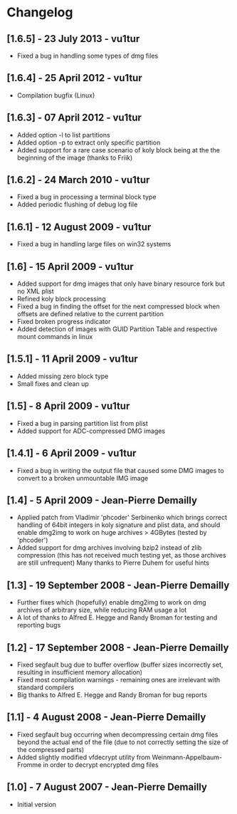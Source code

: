 # Changelog

## [1.6.5] - 23 July 2013 - vu1tur

-   Fixed a bug in handling some types of dmg files

## [1.6.4] - 25 April 2012 - vu1tur

-   Compilation bugfix (Linux)

## [1.6.3] - 07 April 2012 - vu1tur

-   Added option -l to list partitions
-   Added option -p to extract only specific partition
-   Added support for a rare case scenario of koly block being at the the beginning of the image (thanks to Friik)

## [1.6.2] - 24 March 2010 - vu1tur

-   Fixed a bug in processing a terminal block type
-   Added periodic flushing of debug log file

## [1.6.1] - 12 August 2009 - vu1tur

-   Fixed a bug in handling large files on win32 systems

## [1.6] - 15 April 2009 - vu1tur

-   Added support for dmg images that only have binary resource fork but no XML plist
-   Refined koly block processing
-   Fixed a bug in finding the offset for the next compressed block when offsets are defined relative to the current partition
-   Fixed broken progress indicator
-   Added detection of images with GUID Partition Table and respective mount commands in linux

## [1.5.1] - 11 April 2009 - vu1tur

-   Added missing zero block type
-   Small fixes and clean up

## [1.5] - 8 April 2009 - vu1tur

-   Fixed a bug in parsing partition list from plist
-   Added support for ADC-compressed DMG images

## [1.4.1] - 6 April 2009 - vu1tur

-   Fixed a bug in writing the output file that caused some DMG images to convert to a broken unmountable IMG image

## [1.4] - 5 April 2009 - Jean-Pierre Demailly

-   Applied patch from Vladimir 'phcoder' Serbinenko which brings correct handling of 64bit integers in koly signature and plist data, and should enable dmg2img to work on huge archives > 4GBytes (tested by 'phcoder')
-   Added support for dmg archives involving bzip2 instead of zlib compression (this has not received much testing yet, as those archives are still unfrequent)
Many thanks to Pierre Duhem for useful hints

## [1.3] - 19 September 2008 - Jean-Pierre Demailly

-   Further fixes which (hopefully) enable dmg2img to work on dmg archives of arbitrary size, while reducing RAM usage a lot
-   A lot of thanks to Alfred E. Hegge and Randy Broman for testing and reporting bugs

## [1.2] - 17 September 2008 - Jean-Pierre Demailly

-   Fixed segfault bug due to buffer overflow (buffer sizes incorrectly set, resulting in insufficient memory allocation)
-   Fixed most compilation warnings - remaining ones are irrelevant with standard compilers
-   Big thanks to Alfred E. Hegge and Randy Broman for bug reports

## [1.1] - 4 August 2008 - Jean-Pierre Demailly

-   Fixed segfault bug occurring when decompressing certain dmg files beyond the actual end of the file (due to not correctly setting the size of the compressed parts)
-   Added slightly modified vfdecrypt utility from Weinmann-Appelbaum-Fromme in order to decrypt encrypted dmg files

## [1.0] - 7 August 2007 - Jean-Pierre Demailly

-   Initial version
